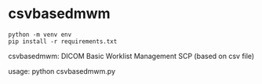 # csvbasedmwm

```
python -m venv env
pip install -r requirements.txt
```

csvbasedmwm: DICOM Basic Worklist Management SCP (based on csv file)

usage: python csvbasedmwm.py
